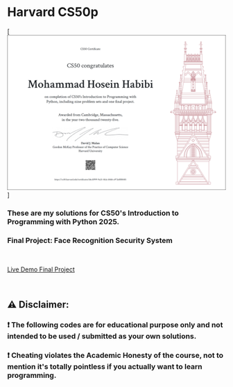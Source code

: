# Harvard CS50p

[![Certificate](CS50P.png)]
### These are my solutions for CS50's Introduction to Programming with Python 2025.
### Final Project: Face Recognition Security System
<br/>

[Live Demo Final Project](https://youtu.be/svjGIUoibZQ)

<br/>

## :warning: Disclaimer:

### ❗ **The following codes are for educational purpose only and not intended to be used / submitted as your own solutions.**

### ❗ **Cheating violates the Academic Honesty of the course, not to mention it's totally pointless if you actually want to learn programming.**
